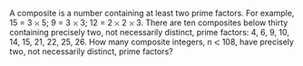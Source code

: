   A composite is a number containing at least two prime factors. For example, 15 = 3 <img src='images/symbol_times.gif' width='9' height='9' alt='&times;' border='0' style='vertical-align:middle;' /> 5; 9 = 3 <img src='images/symbol_times.gif' width='9' height='9' alt='&times;' border='0' style='vertical-align:middle;' /> 3; 12 = 2 <img src='images/symbol_times.gif' width='9' height='9' alt='&times;' border='0' style='vertical-align:middle;' /> 2 <img src='images/symbol_times.gif' width='9' height='9' alt='&times;' border='0' style='vertical-align:middle;' /> 3.    There are ten composites below thirty containing precisely two, not necessarily distinct, prime factors:  4, 6, 9, 10, 14, 15, 21, 22, 25, 26.    How many composite integers, n <img src='images/symbol_lt.gif' width='10' height='10' alt='&lt;' border='0' style='vertical-align:middle;' /> 108, have precisely two, not necessarily distinct, prime factors?  